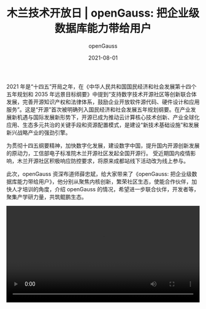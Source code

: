 ﻿---
title: '木兰技术开放日 | openGauss: 把企业级数据库能力带给用户'
time: '2021/08/01'
date: '2021-08-01'
category: 'events'
tags: '会议'
label: '线上'
location: '成都'
img: '/category/events/2021-08-01/banner.jpg'
img_mobile: '/category/events/2021-08-01/banner.jpg'
link: '/zh/events/2021-08-01/meetup.html'
author: 'openGauss'
summary: ''
---

2021 年是“十四五”开局之年，在《中华人民共和国国民经济和社会发展第十四个五年规划和 2035 年远景目标纲要》中提到“支持数字技术开源社区等创新联合体发展，完善开源知识产权和法律体系，鼓励企业开放软件源代码、硬件设计和应用服务”。这是“开源”首次被明确列入国民经济和社会发展五年规划纲要。在产业发展新机遇与国际发展新形势下，开源已成为推动云计算核心技术创新、产业全球化应用、生态多元共治的关键手段和资源配置模式，是建设“新技术基础设施”和发展新兴战略产业的强劲引擎。

为贯彻十四五纲要精神，加快数字化发展，建设数字中国，提升国内开源创新发展的原动力，工信部电子标准院木兰开源社区发起全国开源行。
受近期国内疫情影响，木兰开源社区积极响应防控要求，将原来成都站线下活动改为线上参与。

此次，openGauss 资深布道师薛忠斌，给大家带来了《openGauss: 把企业级数据库能力带给用户》，他分别从聚焦内核创新，繁荣社区生态，使能合作伙伴，加快人才培训的角度，介绍 openGauss 的情况，希望进一步联合伙伴，开发者等，聚集产学研力量，共筑鲲鹏生态。

<video id="my-video" class="video-js" controls preload="auto" width="100%" >
    <source src="https://learningvideo.obs.myhuaweicloud.com:443/%E4%B8%B4%E6%97%B6%E6%96%87%E4%BB%B6/7%E3%80%81%E8%96%9B%E5%BF%A0%E6%96%8C%EF%BC%9AopenGauss%EF%BC%8C%E6%8A%8A%E4%BC%81%E4%B8%9A%E7%BA%A7%E6%95%B0%E6%8D%AE%E5%BA%93%E8%83%BD%E5%8A%9B%E5%B8%A6%E7%BB%99%E7%94%A8%E6%88%B7_1.mp4 ">您的浏览器不支持video标签。
</video>
